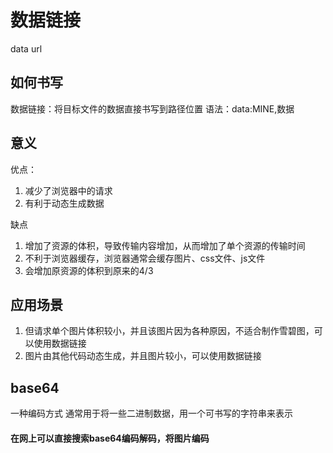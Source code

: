 # 数据链接
data url
## 如何书写
数据链接：将目标文件的数据直接书写到路径位置
语法：data:MINE,数据
## 意义
优点：
   1. 减少了浏览器中的请求
   2. 有利于动态生成数据  
   
缺点
  
   1. 增加了资源的体积，导致传输内容增加，从而增加了单个资源的传输时间
   2. 不利于浏览器缓存，浏览器通常会缓存图片、css文件、js文件
   3. 会增加原资源的体积到原来的4/3
## 应用场景
1. 但请求单个图片体积较小，并且该图片因为各种原因，不适合制作雪碧图，可以使用数据链接
2. 图片由其他代码动态生成，并且图片较小，可以使用数据链接
## base64
一种编码方式
通常用于将一些二进制数据，用一个可书写的字符串来表示

#### 在网上可以直接搜索base64编码解码，将图片编码


